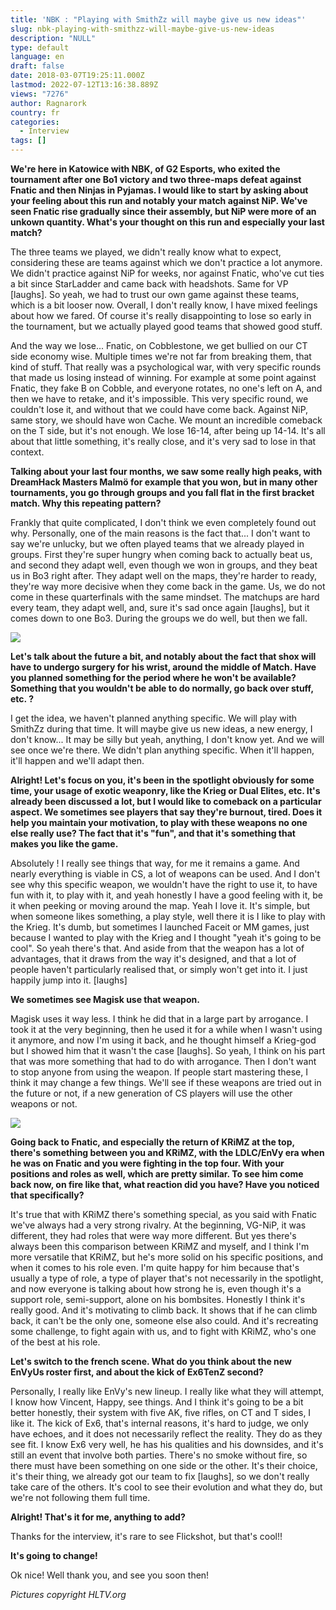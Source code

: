 ```yaml
---
title: 'NBK : "Playing with SmithZz will maybe give us new ideas"'
slug: nbk-playing-with-smithzz-will-maybe-give-us-new-ideas
description: "NULL"
type: default
language: en
draft: false
date: 2018-03-07T19:25:11.000Z
lastmod: 2022-07-12T13:16:38.889Z
views: "7276"
author: Ragnarork
country: fr
categories:
  - Interview
tags: []
---
```

**We're here in Katowice with NBK, of G2 Esports, who exited the tournament after one Bo1 victory and two three-maps defeat against Fnatic and then Ninjas in Pyjamas. I would like to start by asking about your feeling about this run and notably your match against NiP. We've seen Fnatic rise gradually since their assembly, but NiP were more of an unkown quantity. What's your thought on this run and especially your last match?**

The three teams we played, we didn't really know what to expect, considering these are teams against which we don't practice a lot anymore. We didn't practice against NiP for weeks, nor against Fnatic, who've cut ties a bit since StarLadder and came back with headshots. Same for VP \[laughs\]. So yeah, we had to trust our own game against these teams, which is a bit looser now. Overall, I don't really know, I have mixed feelings about how we fared. Of course it's really disappointing to lose so early in the tournament, but we actually played good teams that showed good stuff.

And the way we lose... Fnatic, on Cobblestone, we get bullied on our CT side economy wise. Multiple times we're not far from breaking them, that kind of stuff. That really was a psychological war, with very specific rounds that made us losing instead of winning. For example at some point against Fnatic, they fake B on Cobble, and everyone rotates, no one's left on A, and then we have to retake, and it's impossible. This very specific round, we couldn't lose it, and without that we could have come back. Against NiP, same story, we should have won Cache. We mount an incredible comeback on the T side, but it's not enough. We lose 16-14, after being up 14-14\. It's all about that little something, it's really close, and it's very sad to lose in that context.

**Talking about your last four months, we saw some really high peaks, with DreamHack Masters Malmö for example that you won, but in many other tournaments, you go through groups and you fall flat in the first bracket match. Why this repeating pattern?**

Frankly that quite complicated, I don't think we even completely found out why. Personally, one of the main reasons is the fact that... I don't want to say we're unlucky, but we often played teams that we already played in groups. First they're super hungry when coming back to actually beat us, and second they adapt well, even though we won in groups, and they beat us in Bo3 right after. They adapt well on the maps, they're harder to ready, they're way more decisive when they come back in the game. Us, we do not come in these quarterfinals with the same mindset. The matchups are hard every team, they adapt well, and, sure it's sad once again \[laughs\], but it comes down to one Bo3\. During the groups we do well, but then we fall.

![](/images/articles/5a9bf02273c0e/images/2vmwnHM27IS2hZswcaOm4ZmtNVSuyhrWsB5kdeGl.jpeg)

**Let's talk about the future a bit, and notably about the fact that shox will have to undergo surgery for his wrist, around the middle of Match. Have you planned something for the period where he won't be available? Something that you wouldn't be able to do normally, go back over stuff, etc. ?**

I get the idea, we haven't planned anything specific. We will play with SmithZz during that time. It will maybe give us new ideas, a new energy, I don't know... It may be silly but yeah, anything, I don't know yet. And we will see once we're there. We didn't plan anything specific. When it'll happen, it'll happen and we'll adapt then.

**Alright! Let's focus on you, it's been in the spotlight obviously for some time, your usage of exotic weaponry, like the Krieg or Dual Elites, etc. It's already been discussed a lot, but I would like to comeback on a particular aspect. We sometimes see players that say they're burnout, tired. Does it help you maintain your motivation, to play with these weapons no one else really use? The fact that it's "fun", and that it's something that makes you like the game.**

Absolutely ! I really see things that way, for me it remains a game. And nearly everything is viable in CS, a lot of weapons can be used. And I don't see why this specific weapon, we wouldn't have the right to use it, to have fun with it, to play with it, and yeah honestly I have a good feeling with it, be it when peeking or moving around the map. Yeah I love it. It's simple, but when someone likes something, a play style, well there it is I like to play with the Krieg. It's dumb, but sometimes I launched Faceit or MM games, just because I wanted to play with the Krieg and I thought "yeah it's going to be cool". So yeah there's that. And aside from that the weapon has a lot of advantages, that it draws from the way it's designed, and that a lot of people haven't particularly realised that, or simply won't get into it. I just happily jump into it. \[laughs\]

**We sometimes see Magisk use that weapon.** 

Magisk uses it way less. I think he did that in a large part by arrogance. I took it at the very beginning, then he used it for a while when I wasn't using it anymore, and now I'm using it back, and he thought himself a Krieg-god but I showed him that it wasn't the case \[laughs\]. So yeah, I think on his part that was more something that had to do with arrogance. Then I don't want to stop anyone from using the weapon. If people start mastering these, I think it may change a few things. We'll see if these weapons are tried out in the future or not, if a new generation of CS players will use the other weapons or not.

![](/images/articles/5a9bf02273c0e/images/eLmpLJ00eiRSkCgmEzG98EwUmiZglHG9cLdetrfm.jpeg)

**Going back to Fnatic, and especially the return of KRiMZ at the top, there's something between you and KRiMZ, with the LDLC/EnVy era when he was on Fnatic and you were fighting in the top four. With your positions and roles as well, which are pretty similar. To see him come back now, on fire like that, what reaction did you have? Have you noticed that specifically?**

It's true that with KRiMZ there's something special, as you said with Fnatic we've always had a very strong rivalry. At the beginning, VG-NiP, it was different, they had roles that were way more different. But yes there's always been this comparison between KRiMZ and myself, and I think I'm more versatile that KRiMZ, but he's more solid on his specific positions, and when it comes to his role even. I'm quite happy for him because that's usually a type of role, a type of player that's not necessarily in the spotlight, and now everyone is talking about how strong he is, even though it's a support role, semi-support, alone on his bombsites. Honestly I think it's really good. And it's motivating to climb back. It shows that if he can climb back, it can't be the only one, someone else also could. And it's recreating some challenge, to fight again with us, and to fight with KRiMZ, who's one of the best at his role.

**Let's switch to the french scene. What do you think about the new EnVyUs roster first, and about the kick of Ex6TenZ second?**

Personally, I really like EnVy's new lineup. I really like what they will attempt, I know how Vincent, Happy, see things. And I think it's going to be a bit better honestly, their system with five AK, five rifles, on CT and T sides, I like it. The kick of Ex6, that's internal reasons, it's hard to judge, we only have echoes, and it does not necessarily reflect the reality. They do as they see fit. I know Ex6 very well, he has his qualities and his downsides, and it's still an event that involve both parties. There's no smoke without fire, so there must have been something on one side or the other. It's their choice, it's their thing, we already got our team to fix \[laughs\], so we don't really take care of the others. It's cool to see their evolution and what they do, but we're not following them full time.

**Alright! That's it for me, anything to add?** 

Thanks for the interview, it's rare to see Flickshot, but that's cool!!

**It's going to change!** 

Ok nice! Well thank you, and see you soon then!

_Pictures copyright HLTV.org_
